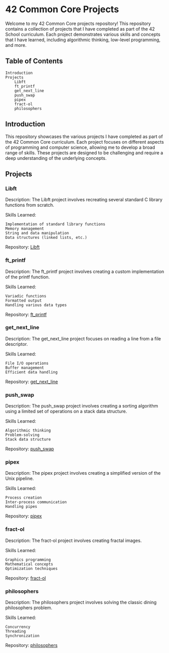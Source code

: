 # ﻿42 Common Core Projects

Welcome to my 42 Common Core projects repository! This repository contains a collection of projects that I have completed as part of the 42 School curriculum. Each project demonstrates various skills and concepts that I have learned, including algorithmic thinking, low-level programming, and more.


## Table of Contents

    Introduction
    Projects
        Libft
        ft_printf
        get_next_line
        push_swap
        pipex
        fract-ol
        philosophers


## Introduction

This repository showcases the various projects I have completed as part of the 42 Common Core curriculum. Each project focuses on different aspects of programming and computer science, allowing me to develop a broad range of skills. These projects are designed to be challenging and require a deep understanding of the underlying concepts.


## Projects

### Libft

Description: The Libft project involves recreating several standard C library functions from scratch.

Skills Learned:

    Implementation of standard library functions
    Memory management
    String and data manipulation
    Data structures (linked lists, etc.)

Repository: [Libft](Common_Core/Libft)


### ft_printf

Description: The ft_printf project involves creating a custom implementation of the printf function.

Skills Learned:

    Variadic functions
    Formatted output
    Handling various data types

Repository: [ft_printf](Common_Core/ft_printf)


### get_next_line

Description: The get_next_line project focuses on reading a line from a file descriptor.

Skills Learned:

    File I/O operations
    Buffer management
    Efficient data handling

Repository: [get_next_line](Common_Core/get_next_line)


### push_swap

Description: The push_swap project involves creating a sorting algorithm using a limited set of operations on a stack data structure.

Skills Learned:

    Algorithmic thinking
    Problem-solving
    Stack data structure

Repository: [push_swap](Common_Core/push_swap)
<!-- add explanation of usage and result -->


### pipex

Description: The pipex project involves creating a simplified version of the Unix pipeline.

Skills Learned:

    Process creation
    Inter-process communication
    Handling pipes

Repository: [pipex](Common_Core/pipex)
<!-- add syntax: ./pipex infile "cmd" "cmd" outfile -->


### fract-ol

Description: The fract-ol project involves creating fractal images.

Skills Learned:

    Graphics programming
    Mathematical concepts
    Optimization techniques

Repository: [fract-ol](Common_Core/fract-ol)
<!-- add how to use (keys and mouse) -->
<!-- add how get and use minilibx -->

### philosophers

Description: The philosophers project involves solving the classic dining philosophers problem.

Skills Learned:

    Concurrency
    Threading
    Synchronization

Repository: [philosophers](Common_Core/philosophers)
<!-- add instructions on how to use mealcount -->
